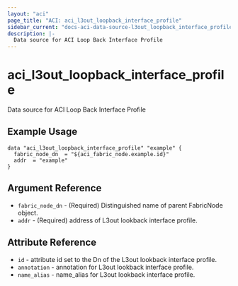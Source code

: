 ```yaml
---
layout: "aci"
page_title: "ACI: aci_l3out_loopback_interface_profile"
sidebar_current: "docs-aci-data-source-l3out_loopback_interface_profile"
description: |-
  Data source for ACI Loop Back Interface Profile
---
```


# aci_l3out_loopback_interface_profile #
Data source for ACI Loop Back Interface Profile

## Example Usage ##

```hcl
data "aci_l3out_loopback_interface_profile" "example" {
  fabric_node_dn  = "${aci_fabric_node.example.id}"
  addr  = "example"
}
```

## Argument Reference ##

* `fabric_node_dn` - (Required) Distinguished name of parent FabricNode object.
* `addr` - (Required) address of L3out lookback interface profile.



## Attribute Reference

* `id` - attribute id set to the Dn of the L3out lookback interface profile.
* `annotation` - annotation for L3out lookback interface profile.
* `name_alias` - name_alias for L3out lookback interface profile.

